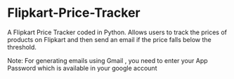 # Flipkart-Price-Tracker
A Flipkart Price Tracker coded in Python. Allows users to track the prices of products on Flipkart and then send an email if the price falls below the threshold.

Note: For generating emails using Gmail , you need to enter your App Password which is available in your google account   
